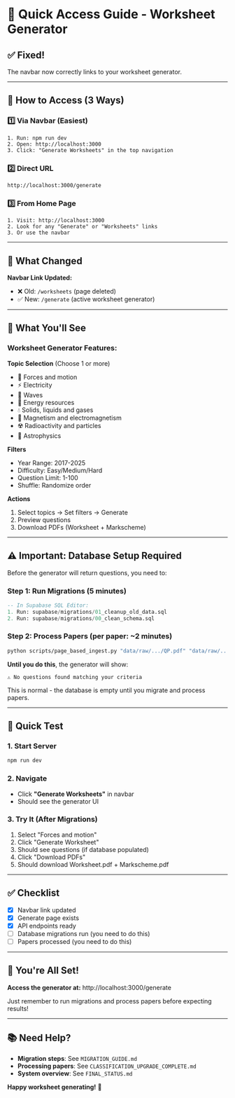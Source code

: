 # 🎯 Quick Access Guide - Worksheet Generator

## ✅ Fixed!

The navbar now correctly links to your worksheet generator.

---

## 🚀 How to Access (3 Ways)

### 1️⃣ Via Navbar (Easiest)
```
1. Run: npm run dev
2. Open: http://localhost:3000
3. Click: "Generate Worksheets" in the top navigation
```

### 2️⃣ Direct URL
```
http://localhost:3000/generate
```

### 3️⃣ From Home Page
```
1. Visit: http://localhost:3000
2. Look for any "Generate" or "Worksheets" links
3. Or use the navbar
```

---

## 📍 What Changed

**Navbar Link Updated:**
- ❌ Old: `/worksheets` (page deleted)
- ✅ New: `/generate` (active worksheet generator)

---

## 🎨 What You'll See

### Worksheet Generator Features:

**Topic Selection** (Choose 1 or more)
- 🚗 Forces and motion
- ⚡ Electricity  
- 🌊 Waves
- 🔋 Energy resources
- 💧 Solids, liquids and gases
- 🧲 Magnetism and electromagnetism
- ☢️ Radioactivity and particles
- 🌌 Astrophysics

**Filters**
- Year Range: 2017-2025
- Difficulty: Easy/Medium/Hard
- Question Limit: 1-100
- Shuffle: Randomize order

**Actions**
1. Select topics → Set filters → Generate
2. Preview questions
3. Download PDFs (Worksheet + Markscheme)

---

## ⚠️ Important: Database Setup Required

Before the generator will return questions, you need to:

### Step 1: Run Migrations (5 minutes)
```sql
-- In Supabase SQL Editor:
1. Run: supabase/migrations/01_cleanup_old_data.sql
2. Run: supabase/migrations/00_clean_schema.sql
```

### Step 2: Process Papers (per paper: ~2 minutes)
```bash
python scripts/page_based_ingest.py "data/raw/.../QP.pdf" "data/raw/.../MS.pdf"
```

**Until you do this**, the generator will show:
```
⚠️ No questions found matching your criteria
```

This is normal - the database is empty until you migrate and process papers.

---

## 🧪 Quick Test

### 1. Start Server
```bash
npm run dev
```

### 2. Navigate
- Click **"Generate Worksheets"** in navbar
- Should see the generator UI

### 3. Try It (After Migrations)
1. Select "Forces and motion"
2. Click "Generate Worksheet"
3. Should see questions (if database populated)
4. Click "Download PDFs"
5. Should download Worksheet.pdf + Markscheme.pdf

---

## ✅ Checklist

- [x] Navbar link updated
- [x] Generate page exists
- [x] API endpoints ready
- [ ] Database migrations run (you need to do this)
- [ ] Papers processed (you need to do this)

---

## 🎉 You're All Set!

**Access the generator at:** http://localhost:3000/generate

Just remember to run migrations and process papers before expecting results!

---

## 📚 Need Help?

- **Migration steps**: See `MIGRATION_GUIDE.md`
- **Processing papers**: See `CLASSIFICATION_UPGRADE_COMPLETE.md`
- **System overview**: See `FINAL_STATUS.md`

**Happy worksheet generating!** 🚀
